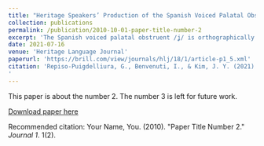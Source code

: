 ```yaml
---
title: "Heritage Speakers’ Production of the Spanish Voiced Palatal Obstruent: A Closer Look at Orthography and Universal Phonetic Principles"
collection: publications
permalink: /publication/2010-10-01-paper-title-number-2
excerpt: 'The Spanish voiced palatal obstruent /ʝ/ is orthographically represented as ⟨y⟩ or ⟨ll⟩. The most closely related sound in English is /j/, which is often written with ⟨y⟩, but produced with weaker constriction compared to the Spanish /ʝ/. Our goal is to examine influence from English (i.e., the majority language) in heritage speakers’ production of the Spanish /ʝ/ by testing the effect of orthography (i.e., whether stronger influence is found in ⟨y⟩ than in ⟨ll⟩). Heritage speech data were collected using a read-aloud task in which the stimuli varied in orthography, preceding vowel height, and stress condition. Results showed that heritage speakers predominantly produced the Spanish /ʝ/ as an English-like approximant [j], which was preferred even more when /ʝ/ was written with ⟨y⟩. However, the orthography effect surfaced only when the phonetic contexts did not favor strong constriction, suggesting that orthography-induced majority language influence is conditioned by universal phonetic principles.'
date: 2021-07-16
venue: 'Heritage Language Journal'
paperurl: 'https://brill.com/view/journals/hlj/18/1/article-p1_5.xml'
citation: 'Repiso-Puigdelliura, G., Benvenuti, I., & Kim, J. Y. (2021). Heritage Speakers’ Production of the Spanish Voiced Palatal Obstruent/ʝ/: A Closer Look at Orthography and Universal Phonetic Principles. <i>Heritage Language Journal</i>, 18(1), 1-30.
'
---
```

This paper is about the number 2. The number 3 is left for future work.

[Download paper here](http://academicpages.github.io/files/paper2.pdf)

Recommended citation: Your Name, You. (2010). "Paper Title Number 2." <i>Journal 1</i>. 1(2).
